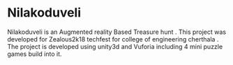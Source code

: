 # Nilakoduveli
Nilakoduveli is an Augmented reality Based Treasure hunt . This project was developed for Zealous2k18 techfest for college of engineering cherthala . The project is developed using unity3d and Vuforia including 4 mini puzzle games build into it.
